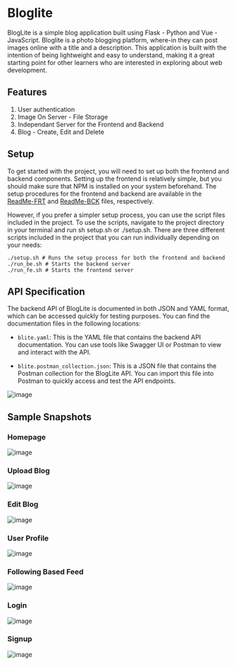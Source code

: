 # Bloglite

BlogLite is a simple blog application built using Flask - Python and Vue - JavaScript. Bloglite is a photo blogging platform, where-in they can post images online with a title and a description. This application is built with the intention of being lightweight and easy to understand, making it a great starting point for other learners who are interested in exploring about web development.

## Features
1. User authentication 
2. Image On Server - File Storage 
3. Independant Server for the Frontend and Backend
4. Blog - Create, Edit and Delete 

## Setup
To get started with the project, you will need to set up both the frontend and backend components. Setting up the frontend is relatively simple, but you should make sure that NPM is installed on your system beforehand. The setup procedures for the frontend and backend are available in the [ReadMe-FRT](https://github.com/akhilsrinivasp/bloglite/blob/main/frontend/README.md) and [ReadMe-BCK](https://github.com/akhilsrinivasp/bloglite/blob/main/backend/README.md) files, respectively.

However, if you prefer a simpler setup process, you can use the script files included in the project. To use the scripts, navigate to the project directory in your terminal and run sh setup.sh or ./setup.sh. There are three different scripts included in the project that you can run individually depending on your needs:

```
./setup.sh # Runs the setup process for both the frontend and backend
./run_be.sh # Starts the backend server
./run_fe.sh # Starts the frontend server
```

## API Specification
The backend API of BlogLite is documented in both JSON and YAML format, which can be accessed quickly for testing purposes. You can find the documentation files in the following locations:

* `blite.yaml`: This is the YAML file that contains the backend API documentation. You can use tools like Swagger UI or Postman to view and interact with the API.

* `blite.postman_collection.json`: This is a JSON file that contains the Postman collection for the BlogLite API. You can import this file into Postman to quickly access and test the API endpoints.

![image](https://user-images.githubusercontent.com/71825776/234014794-dba40385-f1fd-4b7a-b1e0-bc970355bf67.png)

## Sample Snapshots
### Homepage
![image](https://user-images.githubusercontent.com/71825776/234015760-892d30e8-2924-4d8b-b0f5-e8adb198f2af.png)
### Upload Blog 
![image](https://user-images.githubusercontent.com/71825776/234015684-c8987a46-f264-46b0-9c12-2364e93fdcd4.png)
### Edit Blog 
![image](https://user-images.githubusercontent.com/71825776/234015837-46900d24-3097-4eb0-9276-508c0a755059.png)
### User Profile
![image](https://user-images.githubusercontent.com/71825776/234015611-5c4f5606-da0d-46b7-b8a9-71b568c2302b.png)
### Following Based Feed
![image](https://user-images.githubusercontent.com/71825776/234015393-b812afa9-7076-4e17-add4-76902d4c42cc.png)
### Login
![image](https://user-images.githubusercontent.com/71825776/234014956-3329d900-bc8a-4d51-ad0f-9dc3ddaa5fc6.png)
### Signup
![image](https://user-images.githubusercontent.com/71825776/234015299-3b2a3212-951f-479d-9fb3-80ad49f797fc.png)

